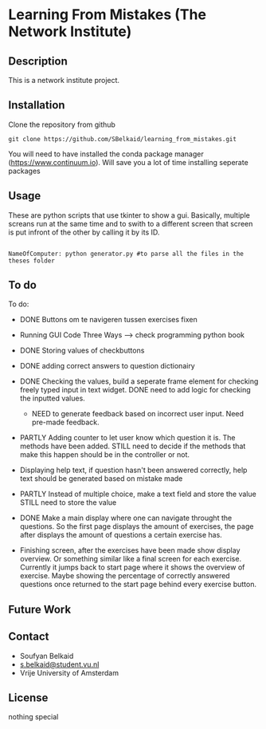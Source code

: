 
Learning From Mistakes (The Network Institute)
=============

Description
----------
This is a network institute project. 

Installation
-----------
Clone the repository from github

````shell
git clone https://github.com/SBelkaid/learning_from_mistakes.git
````
You will need to have installed the conda package manager (https://www.continuum.io). Will save you a lot of time installing seperate packages

Usage
-----

These are python scripts that use tkinter to show a gui. Basically, multiple screans run at the same time and to swith to a different screen that screen is put infront of the other by calling it by its ID.

```shell

NameOfComputer: python generator.py #to parse all the files in the theses folder

```

To do
------------
To do:
- DONE Buttons om te navigeren tussen exercises fixen
- Running GUI Code Three Ways --> check programming python book 
- DONE Storing values of checkbuttons
- DONE adding correct answers to question dictionairy 
- DONE Checking the values, build a seperate frame element for checking freely typed input in text widget. DONE need to add logic for checking the inputted values.
	- NEED to generate feedback based on incorrect user input. Need pre-made feedback. 
- PARTLY Adding counter to let user know which question it is. The methods have been added. STILL need to decide if the methods that make this happen should be in the controller or not. 
- Displaying help text, if question hasn't been answered correctly, help text should be generated based on mistake made
- PARTLY Instead of multiple choice, make a text field and store the value STILL need to store the value
- DONE Make a main display where one can navigate throught the questions. So the first page displays the amount of exercises, the page after displays the amount of questions a certain exercise has.

- Finishing screen, after the exercises have been made show display overview. Or something similar like a final screen for each exercise. Currently it jumps back to start page where it shows the overview of exercise. Maybe showing the percentage of correctly answered questions once returned to the start page behind every exercise button.


Future Work
------------




Contact
------

* Soufyan Belkaid
* s.belkaid@student.vu.nl
* Vrije University of Amsterdam

License
------
nothing special
